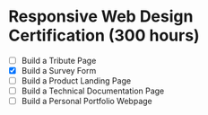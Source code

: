 # Responsive Web Design Certification (300 hours)

- [ ] Build a Tribute Page
- [x] Build a Survey Form
- [ ] Build a Product Landing Page
- [ ] Build a Technical Documentation Page
- [ ] Build a Personal Portfolio Webpage
